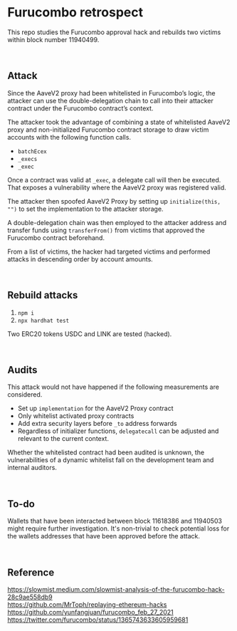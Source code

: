 # Furucombo retrospect

This repo studies the Furucombo approval hack and rebuilds two victims within block number 11940499.

<br>

## Attack

Since the AaveV2 proxy had been whitelisted in Furucombo’s logic, the attacker can use   the double-delegation chain to call into their attacker contract under the Furucombo contract’s context.

The attacker took the advantage of combining a state of whitelisted AaveV2 proxy and non-initialized Furucombo contract storage to draw victim accounts with the following function calls.

- `batchEcex`
- `_execs`
- `_exec`

Once a contract was valid at `_exec`, a delegate call will then be executed. That exposes a vulnerability where the AaveV2 proxy was registered valid.

The attacker then spoofed AaveV2 Proxy by setting up `initialize(this, "")` to set the implementation to the attacker storage.

A double-delegation chain was then employed to the attacker address and transfer funds using `transferFrom()` from victims that approved the Furucombo contract beforehand.

From a list of victims, the hacker had targeted victims and performed attacks in descending order by account amounts.

<br>

## Rebuild attacks

1. `npm i`
2. `npx hardhat test`

Two ERC20 tokens USDC and LINK are tested (hacked).

<br>

## Audits

This attack would not have happened if the following measurements are considered.

- Set up `implementation` for the AaveV2 Proxy contract
- Only whitelist activated proxy contracts
- Add extra security layers before `_to` address forwards
- Regardless of initializer functions, `delegatecall` can be adjusted and relevant to the current context.

Whether the whitelisted contract had been audited is unknown, the vulnerabilities of a dynamic whitelist fall on the development team and internal auditors.

<br/>

## To-do

Wallets that have been interacted between block 11618386 and 11940503 might require further investigation. It's non-trivial to check potential loss for the wallets addresses that have been approved before the attack.

<br/>

## Reference

https://slowmist.medium.com/slowmist-analysis-of-the-furucombo-hack-28c9ae558db9  
https://github.com/MrToph/replaying-ethereum-hacks  
https://github.com/yunfangjuan/furucombo_feb_27_2021  
https://twitter.com/furucombo/status/1365743633605959681
